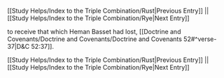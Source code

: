 [[Study Helps/Index to the Triple Combination/Rust|Previous Entry]]  ||  [[Study Helps/Index to the Triple Combination/Rye|Next Entry]]

 to receive that which Heman Basset had lost, [[Doctrine and Covenants/Doctrine and Covenants/Doctrine and Covenants 52#^verse-37|D&C 52:37]].

[[Study Helps/Index to the Triple Combination/Rust|Previous Entry]]  ||  [[Study Helps/Index to the Triple Combination/Rye|Next Entry]]